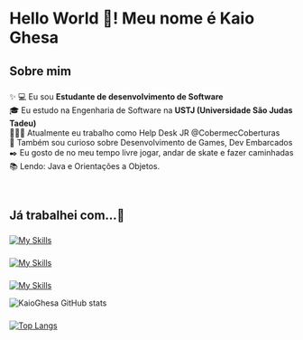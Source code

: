 <h1 align="left">Hello World 👋! Meu nome é Kaio Ghesa</h1>

###


###

<h2 align="left">Sobre mim</h2>

###

<p align="left">✨
💻 Eu sou <strong>Estudante de desenvolvimento de Software</strong>
  <br>
🎓 Eu estudo na Engenharia de Software na <strong>USTJ (Universidade São Judas Tadeu)</strong>
  <br>
🧑🏽‍💻 Atualmente eu trabalho como Help Desk JR @CobermecCoberturas
  <br>
🔎 Também sou curioso sobre Desenvolvimento de Games, Dev Embarcados
  <br>
✒️ Eu gosto de no meu tempo livre jogar, andar de skate e fazer caminhadas
  <br>
📚 Lendo: Java e Orientações a Objetos.</p>
<br>

###

<h2 align="left">Já trabalhei com...🔧</h2>

###

  [![My Skills](https://skillicons.dev/icons?i=java,html,css,kotlin,javascript,mysql,php)](https://skillicons.dev)

###
[![My Skills](https://skillicons.dev/icons?i=windows,linux&theme=dark)](https://skillicons.dev)

###
[![My Skills](https://skillicons.dev/icons?i=linkedin,&theme=dark)](https://br.linkedin.com/in/kaio-ghesa-435467195)

![KaioGhesa GitHub stats](https://github-readme-stats.vercel.app/api?username=KaioGhesa&show_icons=true&theme=dark)

###

[![Top Langs](https://github-readme-stats.vercel.app/api/top-langs/?username=Dmuniiz&layout=compact)](https://github.com/KaioGhesa/github-readme-stats)
